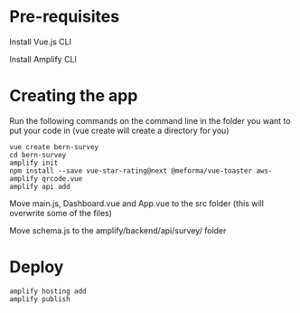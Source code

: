 # Pre-requisites

Install Vue.js CLI

Install Amplify CLI


# Creating the app

Run the following commands on the command line in the folder you want to put your code in (vue create will create a directory for you)
```
vue create bern-survey 
cd bern-survey 
amplify init
npm install --save vue-star-rating@next @meforma/vue-toaster aws-amplify qrcode.vue
amplify api add
```

Move main.js, Dashboard.vue and App.vue to the src folder (this will overwrite some of the files)

Move schema.js to the amplify/backend/api/survey/ folder

# Deploy
```
amplify hosting add
amplify publish
```
